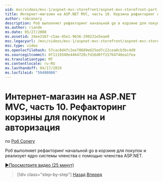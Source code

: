 ```yaml
---
uid: mvc/videos/mvc-1/aspnet-mvc-storefront/aspnet-mvc-storefront-part-10-shopping-cart-refactor-and-authorization
title: Интернет-магазин на ASP.NET MVC, часть 10. Корзина рефакторинг корзины для покупок и авторизация | Документация Майкрософт
author: robconery
description: Роб выполняет рефакторинг начальной go в корзине для покупок и реализует ядро системы членства с помощью членства ASP.NET.
ms.author: riande
ms.date: 05/27/2008
ms.assetid: 24ee3167-c5ae-45e1-9636-299231e5eae0
msc.legacyurl: /mvc/videos/mvc-1/aspnet-mvc-storefront/aspnet-mvc-storefront-part-10-shopping-cart-refactor-and-authorization
msc.type: video
ms.openlocfilehash: 57cac8d4fc2ee70689e625ed7c22cea0cb3bc4d9
ms.sourcegitcommit: 0f1119340e4464720cfd16d0ff15764746ea1fea
ms.translationtype: MT
ms.contentlocale: ru-RU
ms.lasthandoff: 04/17/2019
ms.locfileid: "59408086"
---
```

# <a name="aspnet-mvc-storefront-part-10-shopping-cart-refactor-and-authorization"></a>Интернет-магазин на ASP.NET MVC, часть 10. Рефакторинг корзины для покупок и авторизация

по [Роб Conery](https://github.com/robconery)

Роб выполняет рефакторинг начальной go в корзине для покупок и реализует ядро системы членства с помощью членства ASP.NET.

[&#9654;Просмотрите видео (25 минут)](https://channel9.msdn.com/Blogs/ASP-NET-Site-Videos/aspnet-mvc-storefront-part-10-shopping-cart-refactor-and-authorization)

> [!div class="step-by-step"]
> [Назад](aspnet-mvc-storefront-part-9-the-shopping-cart.md)
> [Вперед](aspnet-mvc-storefront-part-11-hooking-up-the-shopping-cart-and-using-components.md)

